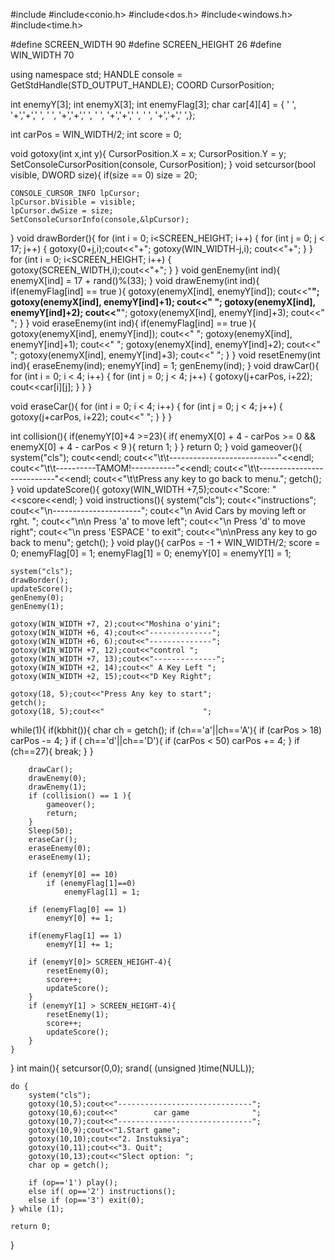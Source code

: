 #include<iostream>
#include<conio.h>
#include<dos.h>
#include<windows.h>
#include<time.h>

#define SCREEN_WIDTH 90
#define SCREEN_HEIGHT 26
#define WIN_WIDTH 70

using namespace std;
HANDLE console = GetStdHandle(STD_OUTPUT_HANDLE);
COORD CursorPosition;

int enemyY[3];
int enemyX[3];
int enemyFlag[3];
char car[4][4] = { ' ', '+','+',' ',
                   ' ', '+','+',' ',
                   ' ', '+','+',' ',
                   ' ', '+','+',' ',};

int carPos = WIN_WIDTH/2;
int score = 0;

void gotoxy(int x,int y){
    CursorPosition.X = x;
    CursorPosition.Y = y;
    SetConsoleCursorPosition(console, CursorPosition);
}
void setcursor(bool visible, DWORD size){
    if(size == 0)
        size = 20;

    CONSOLE_CURSOR_INFO lpCursor;
    lpCursor.bVisible = visible;
    lpCursor.dwSize = size;
    SetConsoleCursorInfo(console,&lpCursor);
}
void drawBorder(){
    for (int i = 0; i<SCREEN_HEIGHT; i++) {
        for (int j = 0; j < 17; j++) {
            gotoxy(0+j,i);cout<<"+";
            gotoxy(WIN_WIDTH-j,i); cout<<"+";
        }
    }
    for (int i = 0; i<SCREEN_HEIGHT; i++) {
        gotoxy(SCREEN_WIDTH,i);cout<<"+";
    }
}
void genEnemy(int ind){
    enemyX[ind] = 17 + rand()%(33);
}
void drawEnemy(int ind){
    if(enemyFlag[ind] == true ){
        gotoxy(enemyX[ind], enemyY[ind]);     cout<<"****";
        gotoxy(enemyX[ind], enemyY[ind]+1);   cout<<"  ";
        gotoxy(enemyX[ind], enemyY[ind]+2);   cout<<"****";
        gotoxy(enemyX[ind], enemyY[ind]+3);   cout<<" ";
    }
}
void eraseEnemy(int ind){
    if(enemyFlag[ind] == true ){
        gotoxy(enemyX[ind], enemyY[ind]);     cout<<"    ";
        gotoxy(enemyX[ind], enemyY[ind]+1);   cout<<"    ";
        gotoxy(enemyX[ind], enemyY[ind]+2);   cout<<"    ";
        gotoxy(enemyX[ind], enemyY[ind]+3);   cout<<"    ";
    }
}
void resetEnemy(int ind){
    eraseEnemy(ind);
    enemyY[ind] = 1;
    genEnemy(ind);
}
void drawCar(){
    for (int i = 0; i < 4; i++) {
        for (int j = 0; j < 4; j++) {
            gotoxy(j+carPos, i+22);  cout<<car[i][j];
        }
    }
}

void eraseCar(){
    for (int i = 0; i < 4; i++) {
        for (int j = 0; j < 4; j++) {
            gotoxy(j+carPos, i+22);  cout<<" ";
        }
    }
}

int collision(){
    if(enemyY[0]+4 >=23){
        if( enemyX[0] + 4 - carPos >= 0 && enemyX[0] + 4 - carPos < 9 ){
            return 1;
        }
    }
    return 0;
}
void gameover(){
    system("cls");
    cout<<endl;
    cout<<"\t\t---------------------------"<<endl;
    cout<<"\t\t----------TAMOM!-----------"<<endl;
    cout<<"\t\t---------------------------"<<endl;
    cout<<"\t\tPress any key to go back to menu.";
    getch();
}
void updateScore(){
    gotoxy(WIN_WIDTH +7,5);cout<<"Score: "<<score<<endl;
}
void instructions(){
    system("cls");
    cout<<"instructions";
    cout<<"\n----------------------";
    cout<<"\n Avid Cars by moving left or rght.  ";
    cout<<"\n\n Press 'a' to move left";
    cout<<"\n Press 'd' to move right";
    cout<<"\n press 'ESPACE ' to exit";
    cout<<"\n\nPress any key to go back to menu";
    getch();
}
void play(){
    carPos = -1 + WIN_WIDTH/2;
    score = 0;
    enemyFlag[0] = 1;
    enemyFlag[1] = 0;
    enemyY[0] = enemyY[1] = 1;

    system("cls");
    drawBorder();
    updateScore();
    genEnemy(0);
    genEnemy(1);

    gotoxy(WIN_WIDTH +7, 2);cout<<"Moshina o'yini";
    gotoxy(WIN_WIDTH +6, 4);cout<<"--------------";
    gotoxy(WIN_WIDTH +6, 6);cout<<"--------------";
    gotoxy(WIN_WIDTH +7, 12);cout<<"control ";
    gotoxy(WIN_WIDTH +7, 13);cout<<"--------------";
    gotoxy(WIN_WIDTH +2, 14);cout<<" A Key Left ";
    gotoxy(WIN_WIDTH +2, 15);cout<<"D Key Right";

    gotoxy(18, 5);cout<<"Press Any key to start";
    getch();
    gotoxy(18, 5);cout<<"                      ";


while(1){
        if(kbhit()){
            char ch = getch();
            if (ch=='a'||ch=='A'){
                if (carPos > 18)
                    carPos -= 4;
            }
            if ( ch=='d'||ch=='D'){
                if (carPos < 50)
                    carPos += 4;
            }
            if (ch==27){
                break;
            }
        }


        drawCar();
        drawEnemy(0);
        drawEnemy(1);
        if (collision() == 1 ){
            gameover();
            return;
        }
        Sleep(50);
        eraseCar();
        eraseEnemy(0);
        eraseEnemy(1);

        if (enemyY[0] == 10)
            if (enemyFlag[1]==0)
                enemyFlag[1] = 1;

        if (enemyFlag[0] == 1)
            enemyY[0] += 1;

        if(enemyFlag[1] == 1)
            enemyY[1] += 1;

        if (enemyY[0]> SCREEN_HEIGHT-4){
            resetEnemy(0);
            score++;
            updateScore();
        }
        if (enemyY[1] > SCREEN_HEIGHT-4){
            resetEnemy(1);
            score++;
            updateScore();
        }
    }
}
int main(){
    setcursor(0,0);
    srand( (unsigned )time(NULL));

    do {
        system("cls");
        gotoxy(10,5);cout<<"------------------------------";
        gotoxy(10,6);cout<<"        car game              ";
        gotoxy(10,7);cout<<"------------------------------";
        gotoxy(10,9);cout<<"1.Start game";
        gotoxy(10,10);cout<<"2. Instuksiya";
        gotoxy(10,11);cout<<"3. Quit";
        gotoxy(10,13);cout<<"Slect option: ";
        char op = getch();

        if (op=='1') play();
        else if( op=='2') instructions();
        else if (op=='3') exit(0);
    } while (1);

    return 0;
}
